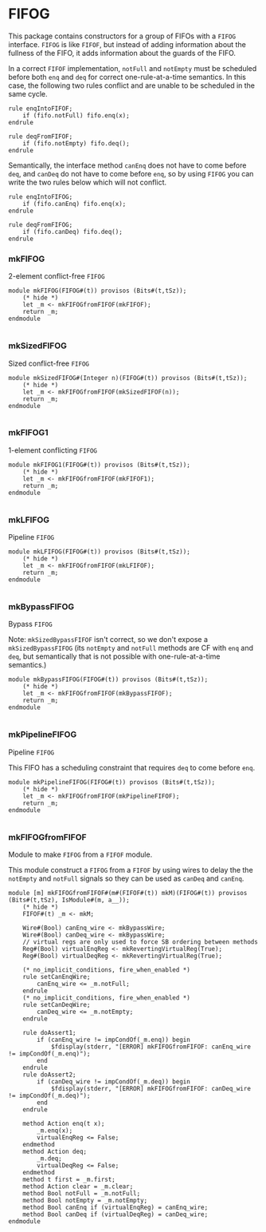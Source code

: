 # FIFOG


This package contains constructors for a group of FIFOs with a `FIFOG`
interface. `FIFOG` is like `FIFOF`, but instead of adding information
about the fullness of the FIFO, it adds information about the guards
of the FIFO.

In a correct `FIFOF` implementation, `notFull` and `notEmpty` must be
scheduled before both `enq` and `deq` for correct one-rule-at-a-time
semantics. In this case, the following two rules conflict and are unable to
be scheduled in the same cycle.

```
rule enqIntoFIFOF;
    if (fifo.notFull) fifo.enq(x);
endrule

rule deqFromFIFOF;
    if (fifo.notEmpty) fifo.deq();
endrule
```

Semantically, the interface method `canEnq` does not have to come before
`deq`, and `canDeq` do not have to come before `enq`, so by using `FIFOG`
you can write the two rules below which will not conflict.

```
rule enqIntoFIFOG;
    if (fifo.canEnq) fifo.enq(x);
endrule

rule deqFromFIFOG;
    if (fifo.canDeq) fifo.deq();
endrule
```



### mkFIFOG

2-element conflict-free `FIFOG`
```bluespec
module mkFIFOG(FIFOG#(t)) provisos (Bits#(t,tSz));
    (* hide *)
    let _m <- mkFIFOGfromFIFOF(mkFIFOF);
    return _m;
endmodule


```

### mkSizedFIFOG

Sized conflict-free `FIFOG`
```bluespec
module mkSizedFIFOG#(Integer n)(FIFOG#(t)) provisos (Bits#(t,tSz));
    (* hide *)
    let _m <- mkFIFOGfromFIFOF(mkSizedFIFOF(n));
    return _m;
endmodule


```

### mkFIFOG1

1-element conflicting `FIFOG`
```bluespec
module mkFIFOG1(FIFOG#(t)) provisos (Bits#(t,tSz));
    (* hide *)
    let _m <- mkFIFOGfromFIFOF(mkFIFOF1);
    return _m;
endmodule


```

### mkLFIFOG

Pipeline `FIFOG`
```bluespec
module mkLFIFOG(FIFOG#(t)) provisos (Bits#(t,tSz));
    (* hide *)
    let _m <- mkFIFOGfromFIFOF(mkLFIFOF);
    return _m;
endmodule


```

### mkBypassFIFOG

Bypass `FIFOG`


Note: `mkSizedBypassFIFOF` isn't correct, so we don't expose a
`mkSizedBypassFIFOG` (its `notEmpty` and `notFull` methods are CF with
`enq` and `deq`, but semantically that is not possible with
one-rule-at-a-time semantics.)
```bluespec
module mkBypassFIFOG(FIFOG#(t)) provisos (Bits#(t,tSz));
    (* hide *)
    let _m <- mkFIFOGfromFIFOF(mkBypassFIFOF);
    return _m;
endmodule


```

### mkPipelineFIFOG

Pipeline `FIFOG`


This FIFO has a scheduling constraint that requires `deq` to come before
`enq`.
```bluespec
module mkPipelineFIFOG(FIFOG#(t)) provisos (Bits#(t,tSz));
    (* hide *)
    let _m <- mkFIFOGfromFIFOF(mkPipelineFIFOF);
    return _m;
endmodule


```

### mkFIFOGfromFIFOF

Module to make `FIFOG` from a `FIFOF` module.


This module construct a `FIFOG` from a `FIFOF` by using wires to delay the
the `notEmpty` and `notFull` signals so they can be used as `canDeq` and `canEnq`.
```bluespec
module [m] mkFIFOGfromFIFOF#(m#(FIFOF#(t)) mkM)(FIFOG#(t)) provisos (Bits#(t,tSz), IsModule#(m, a__));
    (* hide *)
    FIFOF#(t) _m <- mkM;

    Wire#(Bool) canEnq_wire <- mkBypassWire;
    Wire#(Bool) canDeq_wire <- mkBypassWire;
    // virtual regs are only used to force SB ordering between methods
    Reg#(Bool) virtualEnqReg <- mkRevertingVirtualReg(True);
    Reg#(Bool) virtualDeqReg <- mkRevertingVirtualReg(True);

    (* no_implicit_conditions, fire_when_enabled *)
    rule setCanEnqWire;
        canEnq_wire <= _m.notFull;
    endrule
    (* no_implicit_conditions, fire_when_enabled *)
    rule setCanDeqWire;
        canDeq_wire <= _m.notEmpty;
    endrule

    rule doAssert1;
        if (canEnq_wire != impCondOf(_m.enq)) begin
            $fdisplay(stderr, "[ERROR] mkFIFOGfromFIFOF: canEnq_wire != impCondOf(_m.enq)");
        end
    endrule
    rule doAssert2;
        if (canDeq_wire != impCondOf(_m.deq)) begin
            $fdisplay(stderr, "[ERROR] mkFIFOGfromFIFOF: canDeq_wire != impCondOf(_m.deq)");
        end
    endrule

    method Action enq(t x);
        _m.enq(x);
        virtualEnqReg <= False;
    endmethod
    method Action deq;
        _m.deq;
        virtualDeqReg <= False;
    endmethod
    method t first = _m.first;
    method Action clear = _m.clear;
    method Bool notFull = _m.notFull;
    method Bool notEmpty = _m.notEmpty;
    method Bool canEnq if (virtualEnqReg) = canEnq_wire;
    method Bool canDeq if (virtualDeqReg) = canDeq_wire;
endmodule


```

